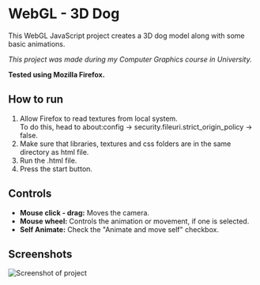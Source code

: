 # WebGL - 3D Dog

This WebGL JavaScript project creates a 3D dog model along with some basic animations.

*This project was made during my Computer Graphics course in University.*

**Tested using Mozilla Firefox.**

## How to run

1. Allow Firefox to read textures from local system.  
To do this, head to about:config -> security.fileuri.strict_origin_policy -> false.
2. Make sure that libraries, textures and css folders are in the same directory as html file.
3. Run the .html file.
4. Press the start button.

## Controls

- **Mouse click - drag:** Moves the camera.
- **Mouse wheel:** Controls the animation or movement, if one is selected.
- **Self Animate:** Check the "Animate and move self" checkbox.

## Screenshots

![Screenshot of project](C:\Users\Xrhstos\Desktop\sc1.jpg?raw=true)
